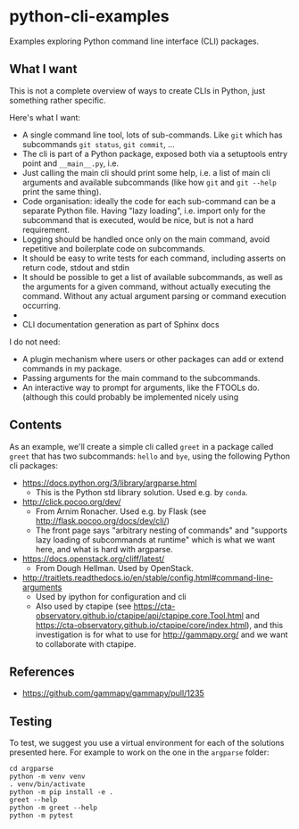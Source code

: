 # python-cli-examples

Examples exploring Python command line interface (CLI) packages.

## What I want

This is not a complete overview of ways to create CLIs in Python,
just something rather specific.

Here's what I want:

* A single command line tool, lots of sub-commands.
  Like `git` which has subcommands `git status`, `git commit`, ...
* The cli is part of a Python package, exposed both via a
  setuptools entry point and `__main__.py`, i.e.
* Just calling the main cli should print some help, i.e.
  a list of main cli arguments and available subcommands
  (like how `git` and `git --help` print the same thing).
* Code organisation: ideally the code for each sub-command can be
  a separate Python file. Having "lazy loading", i.e. import only
  for the subcommand that is executed, would be nice, but is not
  a hard requirement.
* Logging should be handled once only on the main command, avoid
  repetitive and boilerplate code on subcommands.
* It should be easy to write tests for each command,
  including asserts on return code, stdout and stdin
* It should be possible to get a list of available subcommands,
  as well as the arguments for a given command, without actually
  executing the command. Without any actual argument parsing or
  command execution occurring.
*
* CLI documentation generation as part of Sphinx docs

I do not need:

* A plugin mechanism where users or other packages can add or
  extend commands in my package.
* Passing arguments for the main command to the subcommands.
* An interactive way to prompt for arguments, like the FTOOLs do.
  (although this could probably be implemented nicely using

## Contents

As an example, we'll create a simple cli called `greet` in a package
called `greet` that has two subcommands: `hello` and `bye`, using
the following Python cli packages:

* https://docs.python.org/3/library/argparse.html
  * This is the Python std library solution. Used e.g. by `conda`.
* http://click.pocoo.org/dev/
  * From Arnim Ronacher. Used e.g. by Flask (see http://flask.pocoo.org/docs/dev/cli/)
  * The front page says "arbitrary nesting of commands" and "supports lazy loading of subcommands at runtime"
    which is what we want here, and what is hard with argparse.
* https://docs.openstack.org/cliff/latest/
  * From Dough Hellman. Used by OpenStack.
* http://traitlets.readthedocs.io/en/stable/config.html#command-line-arguments
  * Used by ipython for configuration and cli
  * Also used by ctapipe (see https://cta-observatory.github.io/ctapipe/api/ctapipe.core.Tool.html
    and https://cta-observatory.github.io/ctapipe/core/index.html), and this investigation
    is for what to use for http://gammapy.org/ and we want to collaborate with ctapipe.

## References

* https://github.com/gammapy/gammapy/pull/1235

## Testing

To test, we suggest you use a virtual environment for each of the solutions presented here.
For example to work on the one in the `argparse` folder:

    cd argparse
    python -m venv venv
    . venv/bin/activate
    python -m pip install -e .
    greet --help
    python -m greet --help
    python -m pytest
